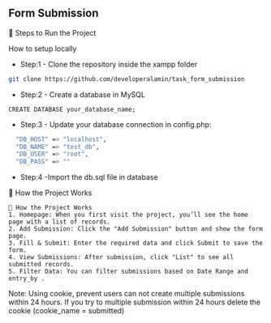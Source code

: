 

## Form Submission
📌 Steps to Run the Project

How to setup locally

- Step:1 - Clone the repository inside the xampp folder
```bash
git clone https://github.com/developeralamin/task_form_submission
```


- Step:2 - Create a database in MySQL
```
CREATE DATABASE your_database_name;
```

- Step:3 - Update your database connection in config.php:
```bash
  "DB_HOST" => "localhost",
  "DB_NAME" => "test_db",
  "DB_USER" => "root",
  "DB_PASS" => ""
```

- Step:4 -Import the db.sql file in database

📌 How the Project Works
```
📌 How the Project Works
1️. Homepage: When you first visit the project, you’ll see the home page with a list of records.
2️. Add Submission: Click the "Add Submission" button and show the form page.
3️. Fill & Submit: Enter the required data and click Submit to save the form.
4️. View Submissions: After submission, click "List" to see all submitted records.
5️. Filter Data: You can filter submissions based on Date Range and entry_by .
```

Note: 
Using cookie, prevent users can not create multiple submissions within 24 hours.
If you try to multiple submission within 24 hours delete the cookie (cookie_name = submitted)





